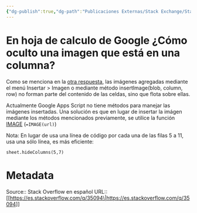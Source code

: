 ```yaml
---
{"dg-publish":true,"dg-path":"Publicaciones Externas/Stack Exchange/Stack Overflow en español/es.stackoverflow.com-35094.md","permalink":"/publicaciones-externas/stack-exchange/stack-overflow-en-espanol/es-stackoverflow-com-35094/","title":"En hoja de calculo de Google ¿Cómo oculto una imagen que está en una columna?","hide":true,"noteIcon":"default","created":"2024-04-03T12:49:10.626-06:00","updated":"2024-04-05T16:43:48.715-06:00"}
---
```


# En hoja de calculo de Google ¿Cómo oculto una imagen que está en una columna?

Como se menciona en la [otra respuesta][1], las imágenes agregadas mediante el menú Insertar > Imagen o mediante método insertImage(blob, column, row) no forman parte del contenido de las celdas, sino que flota sobre ellas.

Actualmente Google Apps Script no tiene métodos para manejar las imágenes insertadas. Una solución es que en lugar de insertar la imágen mediante los métodos mencionados previamente, se utilice la función [IMAGE][1] (`=IMAGE(url)`)

Nota: En lugar de usa una línea de código por cada una de las filas 5 a 11, usa una sólo línea, es más eficiente:

    sheet.hideColumns(5,7)

  [1]: https://es.stackoverflow.com/a/34930/65

# Metadata
Source:: Stack Overflow en español
URL:: [[https://es.stackoverflow.com/q/35094\|https://es.stackoverflow.com/q/35094]]

